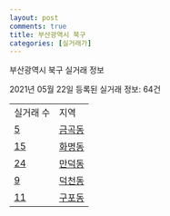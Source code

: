 ```yaml
---
layout: post
comments: true
title: 부산광역시 북구
categories: [실거래가]
---
```


부산광역시 북구 실거래 정보

2021년 05월 22일 등록된 실거래 정보: 64건


<table>
  <tr>
    <td>실거래 수</td>
    <td>지역</td>
  </tr>

  
  <tr>
    <td><a href="2632010100.html">5</a></td>
    <td><a href="2632010100.html">금곡동</a></td>
  </tr>
    

  <tr>
    <td><a href="2632010200.html">15</a></td>
    <td><a href="2632010200.html">화명동</a></td>
  </tr>
    

  <tr>
    <td><a href="2632010300.html">24</a></td>
    <td><a href="2632010300.html">만덕동</a></td>
  </tr>
    

  <tr>
    <td><a href="2632010400.html">9</a></td>
    <td><a href="2632010400.html">덕천동</a></td>
  </tr>
    

  <tr>
    <td><a href="2632010500.html">11</a></td>
    <td><a href="2632010500.html">구포동</a></td>
  </tr>
    


</table>
    